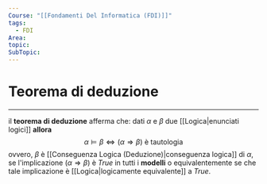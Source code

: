 ```yaml
---
Course: "[[Fondamenti Del Informatica (FDI)]]"
tags:
  - FDI
Area: 
topic: 
SubTopic:
---
```


# Teorema di deduzione
---
il **teorema di deduzione** afferma che:
dati $\alpha$ e $\beta$ due [[Logica|enunciati logici]] **allora** $$\alpha \models \beta \iff (\alpha \Rightarrow \beta) \text{ è tautologia}$$ovvero,  $\beta$ è [[Conseguenza Logica (Deduzione)|conseguenza logica]] di $\alpha$, se l'implicazione $(\alpha \Rightarrow \beta)$ è $True$ in tutti i **modelli** o equivalentemente se che tale implicazione è [[Logica|logicamente equivalente]] a $\mathit{True}$. 
